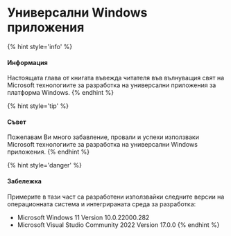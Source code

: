 # Универсални Windows приложения

{% hint style='info' %}
#### Информация
Настоящата глава от книгата въвежда читателя във вълнуващия свят на Microsoft технологиите за разработка на универсални приложения за платформа Windows.
{% endhint %}

{% hint style='tip' %}
#### Съвет
Пожелавам Ви много забавление, провали и успехи използваки Microsoft технологиите за разработка на универсални Windows приложения.
{% endhint %}

{% hint style='danger' %}
#### Забележка
Примерите в тази част са разработени използвайки следните версии на операционната система и интегрираната среда за разработка:
* Microsoft Windows 11 Version 10.0.22000.282
* Microsoft Visual Studio Community 2022 Version 17.0.0
{% endhint %}